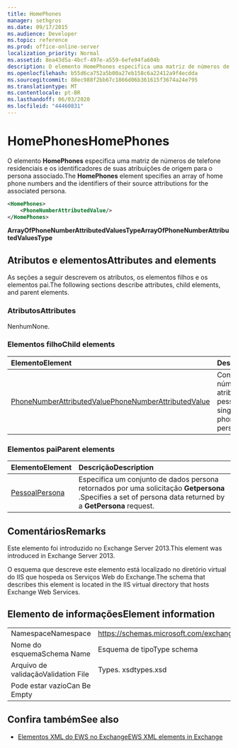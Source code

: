 ```yaml
---
title: HomePhones
manager: sethgros
ms.date: 09/17/2015
ms.audience: Developer
ms.topic: reference
ms.prod: office-online-server
localization_priority: Normal
ms.assetid: 8ea43d5a-4bcf-497e-a559-6efe94fa604b
description: O elemento HomePhones especifica uma matriz de números de telefone residenciais e os identificadores de suas atribuições de origem para o persona associado.
ms.openlocfilehash: b55d6ca752a5b00a27eb158c6a22412a9f4ecdda
ms.sourcegitcommit: 88ec988f2bb67c1866d06b361615f3674a24e795
ms.translationtype: MT
ms.contentlocale: pt-BR
ms.lasthandoff: 06/03/2020
ms.locfileid: "44460831"
---
```

# <a name="homephones"></a><span data-ttu-id="f29b7-103">HomePhones</span><span class="sxs-lookup"><span data-stu-id="f29b7-103">HomePhones</span></span>

<span data-ttu-id="f29b7-104">O elemento **HomePhones** especifica uma matriz de números de telefone residenciais e os identificadores de suas atribuições de origem para o persona associado.</span><span class="sxs-lookup"><span data-stu-id="f29b7-104">The **HomePhones** element specifies an array of home phone numbers and the identifiers of their source attributions for the associated persona.</span></span> 
  
```XML
<HomePhones>
    <PhoneNumberAttributedValue/>
</HomePhones>
```

 <span data-ttu-id="f29b7-105">**ArrayOfPhoneNumberAttributedValuesType**</span><span class="sxs-lookup"><span data-stu-id="f29b7-105">**ArrayOfPhoneNumberAttributedValuesType**</span></span>
## <a name="attributes-and-elements"></a><span data-ttu-id="f29b7-106">Atributos e elementos</span><span class="sxs-lookup"><span data-stu-id="f29b7-106">Attributes and elements</span></span>

<span data-ttu-id="f29b7-107">As seções a seguir descrevem os atributos, os elementos filhos e os elementos pai.</span><span class="sxs-lookup"><span data-stu-id="f29b7-107">The following sections describe attributes, child elements, and parent elements.</span></span>
  
### <a name="attributes"></a><span data-ttu-id="f29b7-108">Atributos</span><span class="sxs-lookup"><span data-stu-id="f29b7-108">Attributes</span></span>

<span data-ttu-id="f29b7-109">Nenhum</span><span class="sxs-lookup"><span data-stu-id="f29b7-109">None.</span></span>
  
### <a name="child-elements"></a><span data-ttu-id="f29b7-110">Elementos filho</span><span class="sxs-lookup"><span data-stu-id="f29b7-110">Child elements</span></span>

|<span data-ttu-id="f29b7-111">**Elemento**</span><span class="sxs-lookup"><span data-stu-id="f29b7-111">**Element**</span></span>|<span data-ttu-id="f29b7-112">**Descrição**</span><span class="sxs-lookup"><span data-stu-id="f29b7-112">**Description**</span></span>|
|:-----|:-----|
|[<span data-ttu-id="f29b7-113">PhoneNumberAttributedValue</span><span class="sxs-lookup"><span data-stu-id="f29b7-113">PhoneNumberAttributedValue</span></span>](phonenumberattributedvalue.md) <br/> |<span data-ttu-id="f29b7-114">Contém um único número de telefone atribuído para uma pessoa.</span><span class="sxs-lookup"><span data-stu-id="f29b7-114">Contains a single attributed phone number for a persona.</span></span>  <br/> |
   
### <a name="parent-elements"></a><span data-ttu-id="f29b7-115">Elementos pai</span><span class="sxs-lookup"><span data-stu-id="f29b7-115">Parent elements</span></span>

|<span data-ttu-id="f29b7-116">**Elemento**</span><span class="sxs-lookup"><span data-stu-id="f29b7-116">**Element**</span></span>|<span data-ttu-id="f29b7-117">**Descrição**</span><span class="sxs-lookup"><span data-stu-id="f29b7-117">**Description**</span></span>|
|:-----|:-----|
|[<span data-ttu-id="f29b7-118">Pessoal</span><span class="sxs-lookup"><span data-stu-id="f29b7-118">Persona</span></span>](persona.md) <br/> |<span data-ttu-id="f29b7-119">Especifica um conjunto de dados persona retornados por uma solicitação **Getpersona** .</span><span class="sxs-lookup"><span data-stu-id="f29b7-119">Specifies a set of persona data returned by a **GetPersona** request.</span></span>  <br/> |
   
## <a name="remarks"></a><span data-ttu-id="f29b7-120">Comentários</span><span class="sxs-lookup"><span data-stu-id="f29b7-120">Remarks</span></span>

<span data-ttu-id="f29b7-121">Este elemento foi introduzido no Exchange Server 2013.</span><span class="sxs-lookup"><span data-stu-id="f29b7-121">This element was introduced in Exchange Server 2013.</span></span>
  
<span data-ttu-id="f29b7-122">O esquema que descreve este elemento está localizado no diretório virtual do IIS que hospeda os Serviços Web do Exchange.</span><span class="sxs-lookup"><span data-stu-id="f29b7-122">The schema that describes this element is located in the IIS virtual directory that hosts Exchange Web Services.</span></span>
  
## <a name="element-information"></a><span data-ttu-id="f29b7-123">Elemento de informações</span><span class="sxs-lookup"><span data-stu-id="f29b7-123">Element information</span></span>

|||
|:-----|:-----|
|<span data-ttu-id="f29b7-124">Namespace</span><span class="sxs-lookup"><span data-stu-id="f29b7-124">Namespace</span></span>  <br/> |https://schemas.microsoft.com/exchange/services/2006/types  <br/> |
|<span data-ttu-id="f29b7-125">Nome do esquema</span><span class="sxs-lookup"><span data-stu-id="f29b7-125">Schema Name</span></span>  <br/> |<span data-ttu-id="f29b7-126">Esquema de tipo</span><span class="sxs-lookup"><span data-stu-id="f29b7-126">Type schema</span></span>  <br/> |
|<span data-ttu-id="f29b7-127">Arquivo de validação</span><span class="sxs-lookup"><span data-stu-id="f29b7-127">Validation File</span></span>  <br/> |<span data-ttu-id="f29b7-128">Types. xsd</span><span class="sxs-lookup"><span data-stu-id="f29b7-128">types.xsd</span></span>  <br/> |
|<span data-ttu-id="f29b7-129">Pode estar vazio</span><span class="sxs-lookup"><span data-stu-id="f29b7-129">Can Be Empty</span></span>  <br/> ||
   
## <a name="see-also"></a><span data-ttu-id="f29b7-130">Confira também</span><span class="sxs-lookup"><span data-stu-id="f29b7-130">See also</span></span>



- [<span data-ttu-id="f29b7-131">Elementos XML do EWS no Exchange</span><span class="sxs-lookup"><span data-stu-id="f29b7-131">EWS XML elements in Exchange</span></span>](ews-xml-elements-in-exchange.md)

